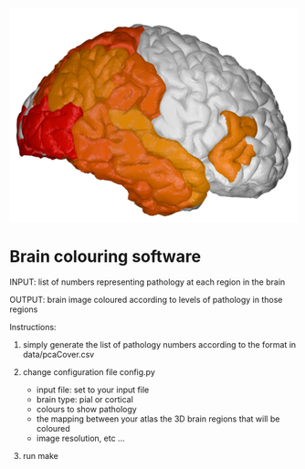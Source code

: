 ![Alt text](output/pcaCover/cortical_1.png?raw=true "Generated brain image")


# Brain colouring software

INPUT: list of numbers representing pathology at each region in the brain

OUTPUT: brain image coloured according to levels of pathology in those regions

Instructions:

1. simply generate the list of pathology numbers according to the format in data/pcaCover.csv  

2. change configuration file config.py
	- input file: set to your input file
	- brain type: pial or cortical
	- colours to show pathology
	- the mapping between your atlas the 3D brain regions that will be coloured
	- image resolution, etc ...
	
3. run make

